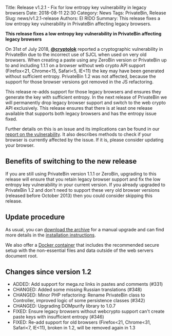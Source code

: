 Title: Release v1.2.1 - Fix for low entropy key vulnerability in legacy browsers
Date: 2018-08-11 22:30
Category: News
Tags: PrivateBin, Release
Slug: news/v1.2.1-release
Authors: El RIDO
Summary: This release fixes a low entropy key vulnerability in PrivateBin affecting legacy browsers.

**This release fixes a low entropy key vulnerability in PrivateBin affecting legacy browsers**

On 31st of July 2018, **[@cryptolok](https://github.com/cryptolok)** reported a cryptographic vulnerability in PrivateBin due to the incorrect use of SJCL when used on very old browsers. When creating a paste using any ZeroBin version or PrivateBin up to and including 1.1.1 on a browser without web crypto API support (Firefox&lt;21, Chrome&lt;15, Safari&lt;5, IE&lt;11) the key may have been generated without sufficient entropy. PrivateBin 1.2 was not affected, because the support for those browser versions got removed in the JS refactoring.

This release re-adds support for those legacy browsers and ensures they generate the key with sufficient entropy. In the next release of PrivateBin we will permanently drop legacy browser support and switch to the web crypto API exclusively. This release ensures that there is at least one release available that supports both legacy browsers and has the entropy issue fixed.

Further details on this is an issue and its implications can be found in our [report on the vulnerability](https://privatebin.info/reports/vulnerability-2018-08-11.html). It also describes methods to check if your browser is currently affected by the issue. If it is, please consider updating your browser.

## Benefits of switching to the new release

If you are still using PrivateBin version 1.1.1 or ZeroBin, upgrading to this release will ensure that you retain legacy browser support and fix the low entropy key vulnerability in your current version. If you already upgraded to PrivateBin 1.2 and don't need to support these very old browser versions (released before October 2013) then you could consider skipping this release.

## Update procedure

As usual, you can [download the archive](https://github.com/PrivateBin/PrivateBin/releases/latest) for a manual upgrade and can find more details in the [installation instructions](https://github.com/PrivateBin/PrivateBin/blob/master/INSTALL.md#installation).

We also offer a [Docker container](https://hub.docker.com/r/privatebin/nginx-fpm-alpine/) that includes the recommended secure setup with the non-essential files and data outside of the web servers document root.

## Changes since version 1.2

* ADDED: Add support for mega.nz links in pastes and comments (#331)
* CHANGED: Added some missing Russian translations (#348)
* CHANGED: Minor PHP refactoring: Rename PrivateBin class to Controller, improved logic of some persistence classes (#342)
* CHANGED: Upgrading DOMpurify library to 1.0.7
* FIXED: Ensure legacy browsers without webcrypto support can't create paste keys with insufficient entropy (#346)
* FIXED: Re-add support for old browsers (Firefox&lt;21, Chrome&lt;31, Safari&lt;7, IE&lt;11), broken in 1.2, will be removed again in 1.3

